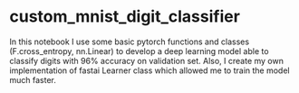 # custom_mnist_digit_classifier
In this notebook I use some basic pytorch functions and classes (F.cross_entropy, nn.Linear) to develop a deep learning model able to classify digits with 96% accuracy on validation set.
Also, I create my own implementation of fastai Learner class which allowed me to train the model much faster.
